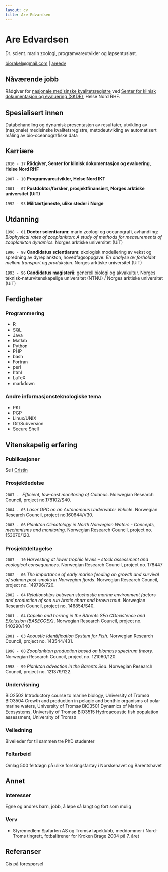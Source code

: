 ```yaml
---
layout: cv
title: Are Edvardsen
---
```

# Are Edvardsen
Dr. scient. marin zoologi, programvareutvikler og løpsentusiast.

<div id="webaddress">
<i class="fa fa-envelope"></i> <a href="mailto:biorakel@gmail.com">biorakel@gmail.com</a>
|
<i class="fa fa-github"></i> <a href="http://github.com/areedv">areedv</a>
</div>


## Nåværende jobb

Rådgiver for [nasjonale medisinske kvalitetsregistre](https://www.kvalitetsregistre.no/) ved [Senter for klinisk
dokumentasjon og evaluering (SKDE)](https://helse-nord.no/skde), Helse Nord RHF.

## Spesialisert innen

Databehandling og dynamisk presentasjon av resultater, utvikling av (nasjonale)
medisinske kvalitetsregistre, metodeutvikling av automatisert måling av bio-oceanografiske data


## Karriære

`2010 - 17`
__Rådgiver, Senter for klinisk dokumentasjon og evaluering, Helse Nord RHF__

`2007 - 10`
__Programvareutvikler, Helse Nord IKT__

`2001 - 07`
__Postdoktor/forsker, prosjektfinansiert, Norges arktiske universitet (UiT)__

`1992 - 93`
__Militærtjeneste, ulike steder i Norge__


## Utdanning

`1998 - 01`
__Doctor scientiarum__: marin zoologi og oceanografi, avhandling: _Biophysical
rates of zooplankton: A study of methods for measurements of zooplankton
dynamics._ Norges arktiske universitet (UiT)

`1996 - 98`
__Candidatus scientiarum__: økologisk modellering av vekst og spredning av
dyreplankton, hovedfagsoppgave: _En analyse av forholdet mellom transport og
produksjon_. Norges arktiske universitet (UiT)

`1993 - 96`
__Candidatus magisterii__: generell biologi og akvakultur. Norges
teknisk-naturvitenskapelige universitet (NTNU) / Norges arktiske universitet
(UiT)


## Ferdigheter

### Programmering
* R
* SQL
* Java
* Matlab
* Python
* PHP
* bash
* Fortran
* perl
* html
* LaTeX
* markdown

### Andre informasjonsteknologiske tema
* PKI
* PGP
* Linux/UNIX
* Git/Subversion
* Secure Shell


## Vitenskapelig erfaring

### Publikasjoner

Se i [Cristin](https://www.cristin.no/as/WebObjects/cristin.woa/wa/fres?sort=ar&pnr=58017&la=no&action=sok)

### Prosjektledelse
`2007 - `
_Efficient, low-cost monitoring of Calanus_. Norwegian Research Council, project no.178102/S40.

`2004 - 05`
_Laser OPC on an Autonomous Underwater Vehicle_. Norwegian Research Council, project no.160644/V30.

`2003 - 06`
_Plankton Climatology in North Norwegian Waters - Concepts, mechanisms and monitoring_. Norwegian Research Council, project no. 153070/120.


### Prosjektdeltagelse
`2007 - 10`
_Harvesting at lower trophic levels – stock assessment and ecological
consequences_. Norwegian Research Council, project no. 178447

`2002 - 06`
_The importance of early marine feeding on growth and survival of salmon
post-smolts in Norwegian fjords_. Norwegian Research Council, project no.
149796/720.

`2002 - 04`
_Relationships between stochastic marine environment factors and production of
sea run Arctic charr and brown trout_. Norwegian Research Council, project no.
146854/S40.

`2001 - 04`
_Capelin and herring in the BArents SEa COexistence and EXclusion (BASECOEX)_.
Norwegian Research Council, project no. 140290/140

`2001 - 03`
_Acoustic Identification System for Fish_. Norwegian Research Council, project
no. 143544/431.

`1998 - 00`
_Zooplankton production based on biomass spectrum theory_. Norwegian Research
Council, project no. 121060/120.

`1998 - 99`
_Plankton advection in the Barents Sea_. Norwegian Research Council, project no.
121379/122.


### Undervisning
BIO2502 Introductory course to marine biology, University of Tromsø
BIO3504 Growth and production in pelagic and benthic organisms of polar marine waters, University
of Tromsø
BIO3501 Dynamics of Marine Ecosystems, University of Tromsø
BIO3515 Hydroacoustic fish population assessment, University of Tromsø

### Veiledning
Biveileder for til sammen tre PhD studenter

### Feltarbeid

Omlag 500 feltdøgn på ulike forskingsfartøy i Norskehavet og Barentshavet 

## Annet

### Interesser

Egne og andres barn, jobb, å løpe så langt og fort som mulig

### Verv

* Styremedlem Sjøfarten AS og Tromsø løpeklubb, meddommer i Nord-Troms tingrett,
fotballtrener for Kroken Brage 2004 på 7. året

## Referanser

Gis på forespørsel

<!-- ### Footer

Last updated: Jan 2017 -->


